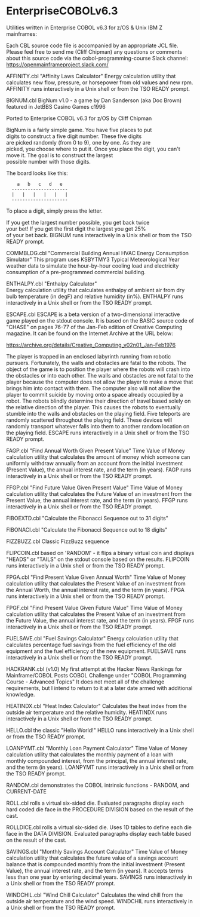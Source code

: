 # EnterpriseCOBOLv6.3
Utilities written in Enterprise COBOL v6.3 for z/OS & Unix IBM Z mainframes:

Each CBL source code file is accompanied by an appropriate JCL file.
Please feel free to send me (Cliff Chipman) any questions or comments
about this source code via the cobol-programming-course Slack channel:
https://openmainframeproject.slack.com/

AFFINITY.cbl
"Affinity Laws Calculator"
Energy calculation utility that calculates new flow, pressure, or horsepower 
from old values and new rpm.  AFFINITY runs interactively in a Unix shell or from
the TSO READY prompt.

BIGNUM.cbl
    BigNum v1.0 - a game by Dan Sanderson (aka Doc Brown)       
    featured in JetBBS Casino Games c1996
                                                                
 Ported to Enterprise COBOL v6.3 for z/OS by Cliff Chipman      
                                                                
 BigNum is a fairly simple game.  You have five places to put   
 digits to construct a five digit number.  These five digits    
 are picked randomly (from 0 to 9), one by one.  As they are    
 picked, you choose where to put it.  Once you place the digit, 
 you can't move it.  The goal is to construct the largest       
 possible number with those digits.                             
                                                                
 The board looks like this:                                     
                                                                
        a   b   c   d   e                                       
      ---------------------                                     
      |   |   |   |   |   |                                     
      ---------------------                                     
                                                                
  To place a digit, simply press the letter.                    
                                                                
 If you get the largest number possible, you get back twice     
 your bet!  If you get the first digit the largest you get 25%  
 of your bet back.  BIGNUM runs interactively in a Unix shell 
 or from the TSO READY prompt.

COMMBLDG.cbl
"Commercial Building Annual HVAC Energy Consumption Simulator"
This program uses KSBYTMY3 Typical Meteorological Year weather data to
simulate the hour-by-hour cooling load and electricity consumption of 
a pre-programmed commercial building.

ENTHALPY.cbl
"Enthalpy Calculator"      
Energy calculation utility that calculates enthalpy of ambient air from dry 
bulb temperature (in degF) and relative humidity (in%). ENTHALPY  runs 
interactively in a Unix shell or from the TSO READY prompt.

ESCAPE.cbl
ESCAPE is a beta version of a two-dimensional interactive game played on the
stdout console. It is based on the BASIC source code of "CHASE" on pages 76-77
of the Jan-Feb edition of Creative Computing magazine. It can be found on the
Internet Archive at the URL below:

https://archive.org/details/Creative_Computing_v02n01_Jan-Feb1976

The player is trapped in an enclosed labyrinth running from robotic pursuers.
Fortunately, the walls and obstacles are fatal to the robots. The object of the 
game is to position the	player where the robots will crash into the obstacles or 
into each other.  The walls and obstacles are not fatal to the player because
the computer does not allow the player to make a move that brings him into
contact with them.  The computer also will not allow the player to commit
suicide by moving onto a space already occupied by a robot.  The robots blindly
determine their direction of travel based solely on the relative direction of
the player. This causes the robots to eventually stumble into the walls and 
obstacles on the playing field. Five teleports are randomly scattered throughout
the playing field.  These devices will randomly transport whatever falls into
them to another random location on the playing field. ESCAPE runs interactively 
in a Unix shell or from the TSO READY prompt.

FAGP.cbl
"Find Annual Worth Given Present Value"
Time Value of Money calculation utility that calculates the amount of money
which someone can uniformly withdraw annually from an account from the
initial investment (Present Value), the annual interest rate, and the term (in 
years).  FAGP runs interactively in a Unix shell or from the TSO READY prompt.

FFGP.cbl
"Find Future Value Given Present Value"
Time Value of Money calculation utility that calculates the Future Value of an 
investment from the Present Value, the annual interest rate, and the term (in 
years).  FFGP runs interactively in a Unix shell or from the TSO READY prompt.

FIBOEXTD.cbl
"Calculate the Fibonacci Sequence out to 31 digits"

FIBONACI.cbl
"Calculate the Fibonacci Sequence out to 18 digits"

FIZZBUZZ.cbl
Classic FizzBuzz sequence

FLIPCOIN.cbl
based on 'RANDOM' - it flips a binary virtual coin and displays "HEADS" or 
"TAILS" on the stdout console based on the results. FLIPCOIN runs interactively 
in a Unix shell or from the TSO READY prompt.

FPGA.cbl
"Find Present Value Given Annual Worth"
Time Value of Money calculation utility that calculates the Present Value of an
investment from the Annual Worth, the annual interest rate, and the term (in 
years). FPGA runs interactively in a Unix shell or from the TSO READY prompt.

FPGF.cbl
"Find Present Value Given Future Value"
Time Value of Money calculation utility that calculates the Present Value of an
investment from the Future Value, the annual interest rate, and the term (in 
years).  FPGF runs interactively in a Unix shell or from the TSO READY prompt.

FUELSAVE.cbl
"Fuel Savings Calculator"
Energy calculation utility that calculates percentage fuel savings from the 
fuel efficiency of the old equipment and the fuel efficiency of the new
equipment. FUELSAVE runs interactively in a Unix shell or from the TSO READY 
prompt.

HACKRANK.cbl (v1.0)
My first attempt at the Hacker News Rankings for Mainframe/COBOL Posts COBOL 
Challenge under "COBOL Programming Course - Advanced Topics"
It does not meet all of the challenge requirements, but I intend to return
to it at a later date armed with additional knowledge.

HEATINDX.cbl
"Heat Index Calculator"
Calculates the heat index from the outside air temperature and the relative
humidity.  HEATINDX runs interactively in a Unix shell or from the TSO READY 
prompt.

HELLO.cbl
the classic "Hello World!"  HELLO runs interactively in a Unix shell or from
the TSO READY prompt.

LOANPYMT.cbl
"Monthly Loan Payment Calculator"
Time Value of Money calculation utility that calculates the monthly payment
of a loan with monthly compounded interest, from the principal, the annual
interest rate, and the term (in years).  LOANPYMT runs interactively in a 
Unix shell or from the TSO READY prompt.

RANDOM.cbl
demonstrates the COBOL intrinsic functions - RANDOM, and CURRENT-DATE

ROLL.cbl
rolls a virtual six-sided die. Evaluated paragraphs display each hard coded
die face in the PROCEDURE DIVISION based on the result of the cast.

ROLLDICE.cbl
rolls a virtual six-sided die. Uses 1D tables to define each die face in
the DATA DIVISION. Evaluated paragraphs display each table based on the
result of the cast.

SAVINGS.cbl
"Monthly Savings Account Calculator"
Time Value of Money calculation utility that calculates the future value of a
savings account balance that is compounded monthly from the initial 
investment (Present Value), the annual interest rate, and the term (in years).
It accepts terms less than one year by entering decimal years. SAVINGS runs 
interactively in a Unix shell or from the TSO READY prompt.

WINDCHIL.cbl
"Wind Chill Calculator"
Calculates the wind chill from the outside air temperature and the wind speed.
WINDCHIL runs interactively in a Unix shell or from the TSO READY prompt.

